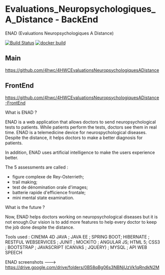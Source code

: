 # Evaluations_Neuropsychologiques_A_Distance - BackEnd

ENAD (Evaluations Neuropsychologiques A Distance)

[![Build Status](https://travis-ci.com/4hwc/4HWCEvaluationsNeuropsychologiquesADistance-BackEnd.svg)](https://travis-ci.com/4hwc/4HWCEvaluationsNeuropsychologiquesADistance-BackEnd)
[![docker build](https://img.shields.io/docker/cloud/build/4hwc/enad-backend-api)](https://hub.docker.com/repository/docker/4hwc/enad-backend-api)


## Main

https://github.com/4hwc/4HWCEvaluationsNeuropsychologiquesADistance


## FrontEnd

https://github.com/4hwc/4HWCEvaluationsNeuropsychologiquesADistance-FrontEnd


What is ENAD ?

ENAD is  a web application that allows doctors to send neuropsychological tests to  patients. While  patients perform the tests,  doctors see them in real time. ENAD is a telemedicine device for neurospychological diseases. Despite the distance, it helps doctors to make a better diagnosis for patients.

In addition, ENAD uses artificial intelligence to make the users experience better.

The 5 assessments are called :

*  figure complexe de Rey-Osterrieth;
*  trail making;
*  test de dénomination orale d'images;
*  batterie rapide d'efficience frontale;
*  mini mental state examination.

What is the future ?

Now, ENAD  helps doctors working on neuropsychological diseases but it is not enough.Our vision is to add more features to help every doctor to keep the job done despite the distance.  

Tools used : CINEMA 4D JAVA ; JAVA EE ; SPRING BOOT; HIBERNATE ; RESTFUL WEBSERVICES ; JUNIT ; MOCKITO ; ANGULAR JS; HTML 5; CSS3 ; BOOTSTRAP ; JAVASCRIPT (CANVAS ; JQUERY) ; MYSQL ; API WEB SPEECH

ENAD screenshots ---> https://drive.google.com/drive/folders/0B58qBg06s3NBNjUzVk1qRndkN2M
